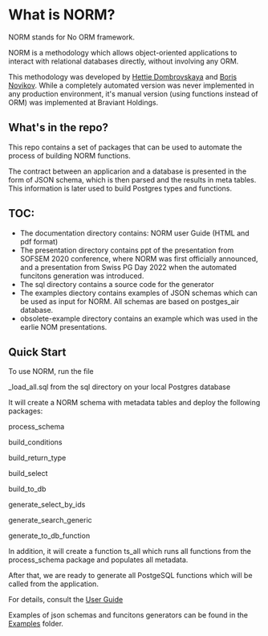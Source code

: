 # What is NORM?
 
 NORM stands for No ORM framework.
 
 NORM is a methodology which allows object-oriented applications to interact with relational databases
 directly, without involving any ORM. 
 
 This methodology was developed by [Hettie Dombrovskaya](https://github.com/hettie-d) and [Boris Novikov](https://github.com/bn1206). While a completely automated version was never implemented in any production environment, it's manual version (using functions instead of ORM) was implemented at Braviant Holdings.

## What's in the repo?

This repo contains a set of packages that can be used to automate the process of building NORM functions.

The contract between an applicarion and a database is presented in the form of JSON schema, which is then parsed and the results in meta tables. This information is later used to build Postgres types and functions.


 
 ##  TOC:
 
 * The documentation directory contains: NORM user Guide (HTML and pdf format)
 * The presentation directory contains ppt of the  presentation from SOFSEM 2020 conference, where NORM was first officially announced, and a presentation from Swiss PG Day 2022 when the automated funcitons generation was introduced.
 * The sql directory contains a source code for the generator
 * The examples diectory contains examples of JSON schemas which can be used as input for NORM. All schemas are based on postges_air database.
 * obsolete-example directory contains an example which was used in the earlie NOM presentations.

## Quick Start

To use NORM, run the file 

\_load\_all.sql from the sql directory on your local Postgres database

It will create a NORM schema with metadata tables and deploy the following packages:

process_schema

build_conditions

build_return_type

build_select

build_to_db

generate_select_by_ids

generate_search_generic

generate_to_db_function


In addition, it will create a function ts_all which runs all functions from the process_schema package and populates all metadata.

After that, we are ready to generate all PostgeSQL functions which will be called from the application.

For details, consult the [User Guide](documentation/norm-ug.html) 

Examples of json schemas and funcitons generators can be found in the [Examples](examples) folder.